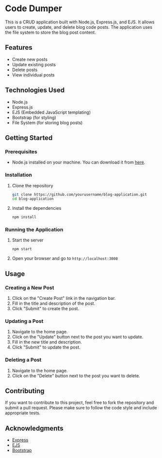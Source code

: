 # Code Dumper

This is a CRUD application built with Node.js, Express.js, and EJS. It allows users to create, update, and delete blog code posts. The application uses the file system to store the blog post content.

## Features

- Create new posts
- Update existing posts
- Delete posts
- View individual posts

## Technologies Used

- Node.js
- Express.js
- EJS (Embedded JavaScript templating)
- Bootstrap (for styling)
- File System (for storing blog posts)

## Getting Started

### Prerequisites

- Node.js installed on your machine. You can download it from [here](https://nodejs.org/).

### Installation

1. Clone the repository

    ```sh
    git clone https://github.com/yourusername/blog-application.git
    cd blog-application
    ```

2. Install the dependencies

    ```sh
    npm install
    ```

### Running the Application

1. Start the server

    ```sh
    npm start
    ```

2. Open your browser and go to `http://localhost:3000`

## Usage

### Creating a New Post

1. Click on the "Create Post" link in the navigation bar.
2. Fill in the title and description of the post.
3. Click "Submit" to create the post.

### Updating a Post

1. Navigate to the home page.
2. Click on the "Update" button next to the post you want to update.
3. Fill in the new title and description.
4. Click "Submit" to update the post.

### Deleting a Post

1. Navigate to the home page.
2. Click on the "Delete" button next to the post you want to delete.

## Contributing

If you want to contribute to this project, feel free to fork the repository and submit a pull request. Please make sure to follow the code style and include appropriate tests.


## Acknowledgments

- [Express](https://expressjs.com/)
- [EJS](https://ejs.co/)
- [Bootstrap](https://getbootstrap.com/)
